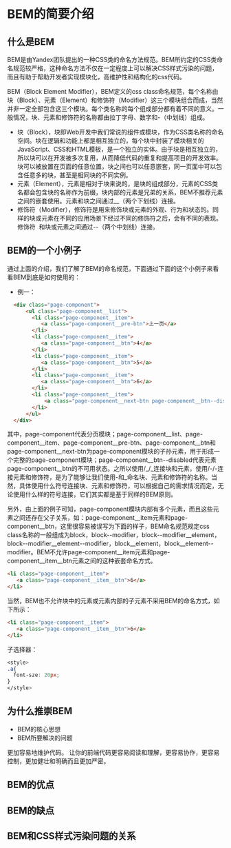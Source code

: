 # BEM的简要介绍

## 什么是BEM
BEM是由Yandex团队提出的一种CSS类的命名方法规范。BEM所约定的CSS类命名规范较严格，这种命名方法不仅在一定程度上可以解决CSS样式污染的问题，而且有助于帮助开发者实现模块化，高维护性和结构化的css代码。

BEM（Block Element Modifier），BEM定义的css class命名规范，每个名称由块（Block）、元素（Element）和修饰符（Modifier）这三个模块组合而成，当然并非一定全部包含这三个模块。每个类名称的每个组成部分都有着不同的意义。一般情况，块、元素和修饰符的名称都由拉丁字母、数字和\-（中划线）组成。
* 块（Block），块即Web开发中我们常说的组件或模块，作为CSS类名称的命名空间。块在逻辑和功能上都是相互独立的，每个块中封装了模块相关的JavaScript、CSS和HTML模板，是一个独立的实体。由于块是相互独立的，所以块可以在开发被多次复用，从而降低代码的重复和提高项目的开发效率。块可以被放置在页面的任意位置，块之间也可以任意嵌套，同一页面中可以包含任意多的块，甚至是相同块的不同实例。
* 元素（Element），元素是相对于块来说的，是块的组成部分，元素的CSS类名都会包含块的名称作为前缀，块内部的元素是兄弟的关系，BEM不推荐元素之间的嵌套使用。元素和块之间通过\_\_（两个下划线）连接。
* 修饰符（Modifier），修饰符是用来修饰块或元素的外观、行为和状态的。同样的块或元素在不同的应用场景下经过不同的修饰符之后，会有不同的表现。修饰符
  和块或元素之间通过\-\-（两个中划线）连接。

## BEM的一个小例子
通过上面的介绍，我们了解了BEM的命名规范，下面通过下面的这个小例子来看看BEM到底是如何使用的：
* 例一：
```html
  <div class="page-component">
      <ul class="page-component__list">
        <li class="page-component__item">
           <a class="page-component__pre-btn">上一页</a>
        </li>
        <li class="page-component__item">
           <a class="page-component__btn">4</a>
        </li>
        <li class="page-component__item">
           <a class="page-component__btn">5</a>
        </li>
        <li class="page-component__item">
           <a class="page-component__btn">6</a>
        </li>
        <li class="page-component__item">
            <a class="page-component__next-btn page-component__btn--disabled">下一页</a>
        </li>
      </ul>
  </div>
```
其中，page-component代表分页模块；page-component__list、page-component__item、page-component__pre-btn、page-component__btn和page-component__next-btn为page-component模块的子孙元素，用于形成一个完整的page-component模块；page-component__btn--disabled代表元素page-component__btn的不可用状态。之所以使用/_/_连接块和元素，使用/-/-连接元素和修饰符，是为了能够让我们使用-和_命名块、元素和修饰符的名称。当然，具体使用什么符号连接块、元素和修饰符，可以根据自己的需求情况而定，无论使用什么样的符号连接，它们其实都是基于同样的BEM原则。

另外，由上面的例子可知，page-component模块内部有多个元素，而且这些元素之间还存在父子关系，如：page-component__item元素和page-component__btn，这里很容易被误写为下面的样子，BEM命名规范规定css class名称的一般组成为block，block--modifier，block--modifier__element，block--modifier__element--modifier，block__element，block__element--modifier。BEM不允许page-component__item元素和page-component__item__btn元素之间的这种嵌套命名方式。
```html
<li class="page-component__item">
   <a class="page-component__item__btn">6</a>
</li>
```

当然，BEM也不允许块中的元素或元素内部的子元素不采用BEM的命名方式，如下所示：
```html
<li class="page-component__item">
   <a class="page-component__item__btn">6</a>
</li>
```
子选择器：

```css
<style>
.a{
  font-sze: 20px;
}
</style>
```
## 为什么推崇BEM
* BEM的核心思想
* BEM所要解决的问题

更加容易地维护代码。
让你的前端代码更容易阅读和理解，更容易协作，更容易控制，更加健壮和明确而且更加严密。

## BEM的优点

## BEM的缺点

## BEM和CSS样式污染问题的关系

